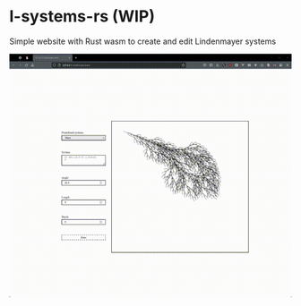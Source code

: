 # l-systems-rs (WIP)

Simple website with Rust wasm to create and edit Lindenmayer systems

![Demo](https://github.com/Anav0/l-systems-rs/blob/master/demo2.gif)
